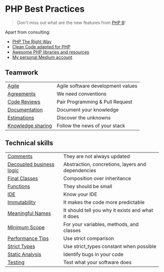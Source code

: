 # PHP Best Practices

> Don't miss out what are the new features from <a href="https://www.php.net/releases/8.0/en.php">PHP 8</a>!

Apart from consulting:

* [PHP The Right Way](https://phptherightway.com/)
* [Clean Code adapted for PHP](https://github.com/jupeter/clean-code-php)
* [Awesome PHP libraries and resources](https://github.com/ziadoz/awesome-php)
* [My personal Medium account](https://medium.com/@chemaclass/)

## Teamwork

|                                                      |                                   |
|------------------------------------------------------|-----------------------------------|
| [Agile](/team-work/agile.md)                         | Agile software development values |
| [Agreements](/team-work/agile.md)                    | We need conventions               |
| [Code Reviews](/team-work/code-reviews.md)           | Pair Programming & Pull Request   |
| [Documentation](/team-work/documentation.md)         | Document your knowledge           |
| [Estimations](/team-work/estimations.md)             | Discover the unknowns             |
| [Knowledge sharing](/team-work/knowledge-sharing.md) | Follow the news of your stack     |

## Technical skills

|                                                                           |                                                   |
|---------------------------------------------------------------------------|---------------------------------------------------|
| [Comments](/technical-skills/comments.md)                                 | They are not always updated                       |
| [Decoupled business logic](/technical-skills/decoupled-business-logic.md) | Abstraction, concretions, layers and dependencies |
| [Final Classes](/technical-skills/final-classes.md)                       | Composition over inheritance                      |
| [Functions](/technical-skills/functions.md)                               | They should be small                              |
| [IDE](/technical-skills/ide.md)                                           | Know your IDE                                     |
| [Immutability](/technical-skills/immutability.md)                         | It makes the code more predictable                |
| [Meaningful Names](/technical-skills/meaningful-names.md)                 | It should tell you why it exists and what it does |
| [Minimum Scope](/technical-skills/minimum-scope.md)                       | For your variables, methods, and classes          |
| [Performance Tips](/technical-skills/performance-tips.md)                 | Use strict comparison                             |
| [Strict Types](/technical-skills/strict-types.md)                         | Use strict_types constant when possible           |
| [Static Analysis](/technical-skills/static-analysis.md)                   | Identify bugs in your code                        |
| [Testing](/technical-skills/testing.md)                                   | Test what your software does                      |
